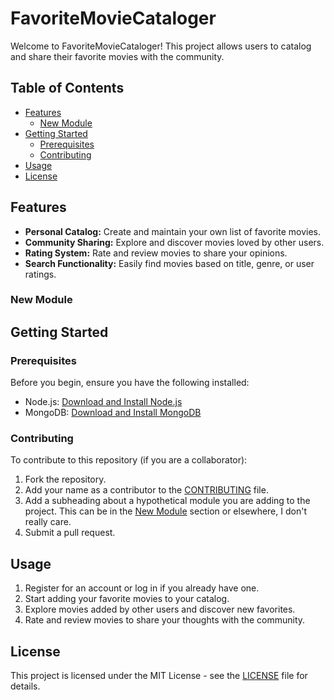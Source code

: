 # FavoriteMovieCataloger

Welcome to FavoriteMovieCataloger! This project allows users to catalog and share their favorite movies with the community.

## Table of Contents

- [Features](#features)
  - [New Module](#new-module)
- [Getting Started](#getting-started)
  - [Prerequisites](#prerequisites)
  - [Contributing](#contributing)
- [Usage](#usage)
- [License](#license)

## Features

- **Personal Catalog:** Create and maintain your own list of favorite movies.
- **Community Sharing:** Explore and discover movies loved by other users.
- **Rating System:** Rate and review movies to share your opinions.
- **Search Functionality:** Easily find movies based on title, genre, or user ratings.

### New Module

## Getting Started

### Prerequisites

Before you begin, ensure you have the following installed:

- Node.js: [Download and Install Node.js](https://nodejs.org/)
- MongoDB: [Download and Install MongoDB](https://www.mongodb.com/try/download/community)

### Contributing

To contribute to this repository (if you are a collaborator):

1. Fork the repository.
2. Add your name as a contributor to the [CONTRIBUTING](CONTRIBUTING.md) file.
3. Add a subheading about a hypothetical module you are adding to the project. This can be in the [New Module](#new-module) section or elsewhere, I don't really care.
4. Submit a pull request.

## Usage

1. Register for an account or log in if you already have one.
2. Start adding your favorite movies to your catalog.
3. Explore movies added by other users and discover new favorites.
4. Rate and review movies to share your thoughts with the community.

## License

This project is licensed under the MIT License - see the [LICENSE](LICENSE.md) file for details.
